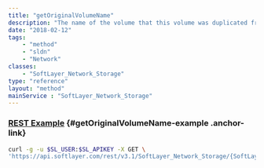 ```yaml
---
title: "getOriginalVolumeName"
description: "The name of the volume that this volume was duplicated from."
date: "2018-02-12"
tags:
    - "method"
    - "sldn"
    - "Network"
classes:
    - "SoftLayer_Network_Storage"
type: "reference"
layout: "method"
mainService : "SoftLayer_Network_Storage"
---
```


### [REST Example](#getOriginalVolumeName-example) <a href="/article/rest/"><i class="fas fa-question"></i></a> {#getOriginalVolumeName-example .anchor-link} 
```bash
curl -g -u $SL_USER:$SL_APIKEY -X GET \
'https://api.softlayer.com/rest/v3.1/SoftLayer_Network_Storage/{SoftLayer_Network_StorageID}/getOriginalVolumeName'
```
